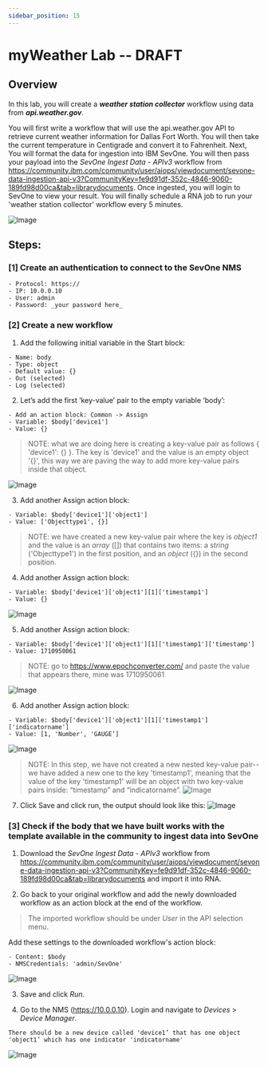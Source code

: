 ```yaml
---
sidebar_position: 15
---
```


# myWeather Lab -- DRAFT

## Overview

In this lab, you will create a ***weather station collector*** workflow using data from ***api.weather.gov***.  

You will first write a workflow that will use the api.weather.gov API to retrieve current weather information for Dallas Fort Worth.  You will then take the current temperature in Centigrade and convert it to Fahrenheit.  Next, You will format the data for ingestion into IBM SevOne.  You will then pass your payload into the _SevOne Ingest Data - APIv3_ workflow from https://community.ibm.com/community/user/aiops/viewdocument/sevone-data-ingestion-api-v3?CommunityKey=fe9d91df-352c-4846-9060-189fd98d00ca&tab=librarydocuments.  Once ingested, you will login to SevOne to view your result.  You will finally schedule a RNA job to run your 'weather station collector' workflow every 5 minutes. 

![Image](img/LAB_myWeather/main_workflow_stubbed.png)

## Steps:
### [1] Create an authentication to connect to the SevOne NMS
```
- Protocol: https://
- IP: 10.0.0.10
- User: admin
- Password: _your password here_
```

### [2] Create a new workflow
1. Add the following initial variable in the Start block:
```
- Name: body
- Type: object
- Default value: {}
- Out (selected)
- Log (selected)
```

2. Let’s add the first ‘key-value’ pair to the empty variable ‘body’:
```
- Add an action block: Common -> Assign
- Variable: $body['device1']
- Value: {}
```

> NOTE: what we are doing here is creating a key-value pair as follows { 'device1': {} }. The key is 'device1' and the value is an empty object '{}', this way we are paving the way to add more key-value pairs inside that object.

![Image](img/Lab_Variables/body1.png)

3. Add another Assign action block:
```
- Variable: $body['device1']['object1']
- Value: ['Objecttype1', {}]
```

> NOTE: we have created a new key-value pair where the key is _object1_ and the value is an _array_ ([]) that contains two items: a _string_ ('Objecttype1') in the first position, and an _object_ ({}) in the second position.

4. Add another Assign action block:
```
- Variable: $body['device1']['object1'][1]['timestamp1']
- Value: {}
```

![Image](img/Lab_Variables/body2.png)

5. Add another Assign action block:
```
- Variable: $body['device1']['object1'][1]['timestamp1']['timestamp']
- Value: 1710950061 
```
> NOTE: go to https://www.epochconverter.com/ and paste the value that 
appears there, mine was 1710950061 

![Image](img/Lab_Variables/body3.png)

6. Add another Assign action block:
```
- Variable: $body['device1']['object1'][1]['timestamp1']['indicatorname']
- Value: [1, 'Number', 'GAUGE’]
```
![Image](img/Lab_Variables/body4a.png)
> NOTE: In this step, we have not created a new nested key-value pair--we have added a new one to the key 'timestamp1', meaning that the value of the key 'timestamp1' will be an object with two key-value pairs inside:  “timestamp” and “indicatorname”.
![Image](img/Lab_Variables/body4.png)

7. Click Save and click run, the output should look like this:
![Image](img/Lab_Variables/body5.png)



### [3] Check if the body that we have built works with the template available in the community to ingest data into SevOne
1. Download the _SevOne Ingest Data - APIv3_ workflow from https://community.ibm.com/community/user/aiops/viewdocument/sevone-data-ingestion-api-v3?CommunityKey=fe9d91df-352c-4846-9060-189fd98d00ca&tab=librarydocuments and import it into RNA.

2. Go back to your original workflow and add the newly downloaded workflow as an action block at the end of the workflow. 
> The imported workflow should be under _User_ in the API selection menu.

Add these settings to the downloaded workflow's action block:

```
- Content: $body
- NMSCredentials: 'admin/SevOne'
```

![Image](img/Lab_Variables/body6.png)

3. Save and click _Run_.

4. Go to the NMS (https://10.0.0.10).  Login and navigate to _Devices_ > _Device Manager_.
```
There should be a new device called 'device1’ that has one object 'object1’ which has one indicator 'indicatorname'
```
![Image](img/Lab_Variables/device_mgr.png)